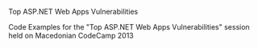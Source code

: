 Top ASP.NET Web Apps Vulnerabilities

Code Examples for the "Top ASP.NET Web Apps Vulnerabilities" session held on Macedonian CodeCamp 2013
